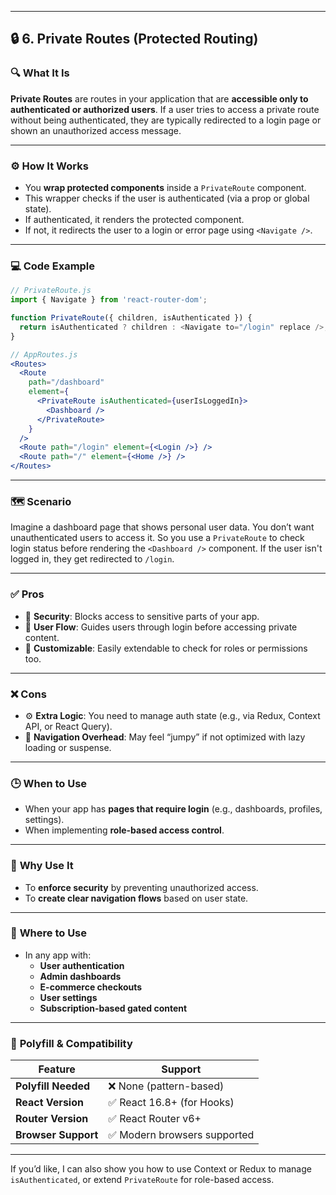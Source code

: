 
---

## 🔒 6. Private Routes (Protected Routing)

### 🔍 **What It Is**
**Private Routes** are routes in your application that are **accessible only to authenticated or authorized users**. If a user tries to access a private route without being authenticated, they are typically redirected to a login page or shown an unauthorized access message.

---

### ⚙️ **How It Works**
- You **wrap protected components** inside a `PrivateRoute` component.
- This wrapper checks if the user is authenticated (via a prop or global state).
- If authenticated, it renders the protected component.
- If not, it redirects the user to a login or error page using `<Navigate />`.

---

### 💻 **Code Example**

```jsx
// PrivateRoute.js
import { Navigate } from 'react-router-dom';

function PrivateRoute({ children, isAuthenticated }) {
  return isAuthenticated ? children : <Navigate to="/login" replace />;
}
```

```jsx
// AppRoutes.js
<Routes>
  <Route
    path="/dashboard"
    element={
      <PrivateRoute isAuthenticated={userIsLoggedIn}>
        <Dashboard />
      </PrivateRoute>
    }
  />
  <Route path="/login" element={<Login />} />
  <Route path="/" element={<Home />} />
</Routes>
```

---

### 🗺️ **Scenario**
Imagine a dashboard page that shows personal user data. You don’t want unauthenticated users to access it. So you use a `PrivateRoute` to check login status before rendering the `<Dashboard />` component. If the user isn't logged in, they get redirected to `/login`.

---

### ✅ **Pros**
- 🔐 **Security**: Blocks access to sensitive parts of your app.
- 🌉 **User Flow**: Guides users through login before accessing private content.
- 🧩 **Customizable**: Easily extendable to check for roles or permissions too.

---

### ❌ **Cons**
- ⚙️ **Extra Logic**: You need to manage auth state (e.g., via Redux, Context API, or React Query).
- 🚦 **Navigation Overhead**: May feel “jumpy” if not optimized with lazy loading or suspense.

---

### 🕒 **When to Use**
- When your app has **pages that require login** (e.g., dashboards, profiles, settings).
- When implementing **role-based access control**.

---

### 🎯 **Why Use It**
- To **enforce security** by preventing unauthorized access.
- To **create clear navigation flows** based on user state.

---

### 📍 **Where to Use**
- In any app with:
  - **User authentication**
  - **Admin dashboards**
  - **E-commerce checkouts**
  - **User settings**
  - **Subscription-based gated content**

---

### 🧩 **Polyfill & Compatibility**

| Feature              | Support                        |
|----------------------|---------------------------------|
| **Polyfill Needed**  | ❌ None (pattern-based)          |
| **React Version**    | ✅ React 16.8+ (for Hooks)       |
| **Router Version**   | ✅ React Router v6+              |
| **Browser Support**  | ✅ Modern browsers supported     |

---

If you’d like, I can also show you how to use Context or Redux to manage `isAuthenticated`, or extend `PrivateRoute` for role-based access.